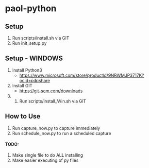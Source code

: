 # paol-python
## Setup
1. Run scripts/install.sh via GIT
2. Run init_setup.py

## Setup - WINDOWS
1. Install Python3
    + https://www.microsoft.com/store/productId/9NRWMJP3717K?ocid=pdpshare
2. Install GIT
    + https://git-scm.com/downloads
3. 1. Run scripts/install_Win.sh via GIT

## How to Use
1. Run capture_now.py to capture immediately
2. Run schedule_now.py to run a scheduled capture


#### TODO:
1. Make single file to do ALL installing
2. Make easier executing of py files 